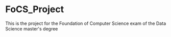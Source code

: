 # FoCS_Project
This is the project for the Foundation of Computer Science exam of the Data Science master's degree
